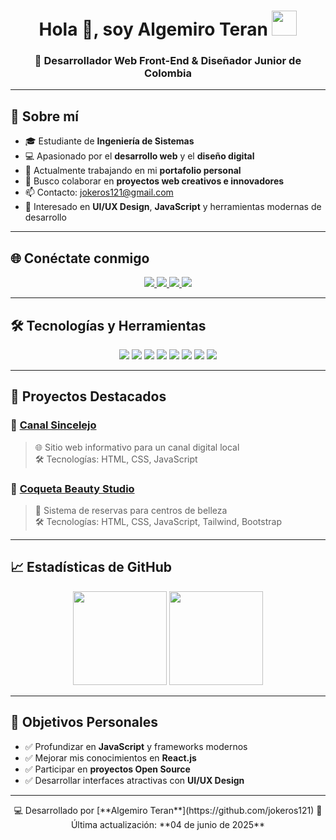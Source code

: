 <h1 align="center">Hola 👋, soy Algemiro Teran <img height="40" src="https://emoji.gg/assets/emoji/7333-parrotdance.gif" /></h1>

<h3 align="center">🚀 Desarrollador Web Front-End & Diseñador Junior de Colombia</h3>

---

## 🔹 Sobre mí

- 🎓 Estudiante de **Ingeniería de Sistemas**
- 💻 Apasionado por el **desarrollo web** y el **diseño digital**
- 🔭 Actualmente trabajando en mi **portafolio personal**
- 👯 Busco colaborar en **proyectos web creativos e innovadores**
- 📫 Contacto: [jokeros121@gmail.com](mailto:jokeros121@gmail.com)
- 🎨 Interesado en **UI/UX Design**, **JavaScript** y herramientas modernas de desarrollo

---

## 🌐 Conéctate conmigo

<p align="center">
  <a href="https://www.linkedin.com/in/algemiro-ter%C3%A1n-27096024a/" target="_blank">
    <img src="https://img.shields.io/badge/LinkedIn-0077B5?style=for-the-badge&logo=linkedin&logoColor=white" />
  </a>
  <a href="https://www.instagram.com/j___teran11/" target="_blank">
    <img src="https://img.shields.io/badge/Instagram-E4405F?style=for-the-badge&logo=instagram&logoColor=white" />
  </a>
  <a href="https://x.com/Jose_Teran_" target="_blank">
    <img src="https://img.shields.io/badge/X-000000?style=for-the-badge&logo=twitter&logoColor=white" />
  </a>
  <a href="mailto:jokeros121@gmail.com">
    <img src="https://img.shields.io/badge/Gmail-D14836?style=for-the-badge&logo=gmail&logoColor=white" />
  </a>
</p>

---

## 🛠 Tecnologías y Herramientas

<p align="center">
  <img src="https://img.shields.io/badge/HTML5-E34F26?style=for-the-badge&logo=html5&logoColor=white" />
  <img src="https://img.shields.io/badge/CSS3-1572B6?style=for-the-badge&logo=css3&logoColor=white" />
  <img src="https://img.shields.io/badge/JavaScript-F7DF1E?style=for-the-badge&logo=javascript&logoColor=black" />
  <img src="https://img.shields.io/badge/Figma-F24E1E?style=for-the-badge&logo=figma&logoColor=white" />
  <img src="https://img.shields.io/badge/TailwindCSS-38B2AC?style=for-the-badge&logo=tailwind-css&logoColor=white" />
  <img src="https://img.shields.io/badge/Bootstrap-7952B3?style=for-the-badge&logo=bootstrap&logoColor=white" />
  <img src="https://img.shields.io/badge/Git-F05032?style=for-the-badge&logo=git&logoColor=white" />
  <img src="https://img.shields.io/badge/GitHub-181717?style=for-the-badge&logo=github&logoColor=white" />
</p>

---

## 🚀 Proyectos Destacados

### 🔹 [Canal Sincelejo](https://github.com/jokeros121/Canal-Sincelejo)
> 🌐 Sitio web informativo para un canal digital local  
> 🛠 Tecnologías: HTML, CSS, JavaScript  

### 🔹 [Coqueta Beauty Studio](https://github.com/jokeros121/coqueta-beauty)
> 💅 Sistema de reservas para centros de belleza  
> 🛠 Tecnologías: HTML, CSS, JavaScript, Tailwind, Bootstrap  

---

## 📈 Estadísticas de GitHub

<div align="center">
  <img height="150" src="https://github-readme-stats.vercel.app/api?username=jokeros121&theme=react&show_icons=true&include_all_commits=true" />
  <img height="150" src="https://github-readme-stats.vercel.app/api/top-langs/?username=jokeros121&theme=react&layout=compact" />
</div>

---

## 🎯 Objetivos Personales

- ✅ Profundizar en **JavaScript** y frameworks modernos  
- ✅ Mejorar mis conocimientos en **React.js**  
- ✅ Participar en **proyectos Open Source**  
- ✅ Desarrollar interfaces atractivas con **UI/UX Design**

---

<div align="center">
  💻 Desarrollado por [**Algemiro Teran**](https://github.com/jokeros121)  
  📅 Última actualización: **04 de junio de 2025**
</div>
